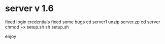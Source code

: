 

# server v 1.6
fixed login credentials 
fixed some bugs
cd server1
unzip server.zp
cd server
chmod +x setup.sh
sh setup.sh

enjoy
